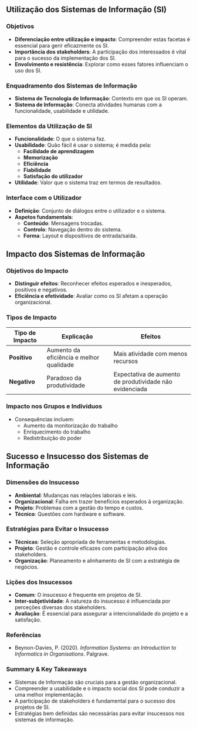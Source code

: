 ## Utilização dos Sistemas de Informação (SI)

### Objetivos

- **Diferenciação entre utilização e impacto**: Compreender estas facetas é essencial para gerir eficazmente os SI.
- **Importância dos stakeholders**: A participação dos interessados é vital para o sucesso da implementação dos SI.
- **Envolvimento e resistência**: Explorar como esses fatores influenciam o uso dos SI.

### Enquadramento dos Sistemas de Informação

- **Sistema de Tecnologia de Informação**: Contexto em que os SI operam.
- **Sistema de Informação**: Conecta atividades humanas com a funcionalidade, usabilidade e utilidade.

### Elementos da Utilização de SI

- **Funcionalidade**: O que o sistema faz.
- **Usabilidade**: Quão fácil é usar o sistema; é medida pela:
    - **Facilidade de aprendizagem**
    - **Memorização**
    - **Eficiência**
    - **Fiabilidade**
    - **Satisfação do utilizador**
- **Utilidade**: Valor que o sistema traz em termos de resultados.

### Interface com o Utilizador

- **Definição**: Conjunto de diálogos entre o utilizador e o sistema.
- **Aspetos fundamentais**:
    - **Conteúdo**: Mensagens trocadas.
    - **Controlo**: Navegação dentro do sistema.
    - **Forma**: Layout e dispositivos de entrada/saída.

## Impacto dos Sistemas de Informação

### Objetivos do Impacto

- **Distinguir efeitos**: Reconhecer efeitos esperados e inesperados, positivos e negativos.
- **Eficiência e efetividade**: Avaliar como os SI afetam a operação organizacional.

### Tipos de Impacto

|Tipo de Impacto|Explicação|Efeitos|
|---|---|---|
|**Positivo**|Aumento da eficiência e melhor qualidade|Mais atividade com menos recursos|
|**Negativo**|Paradoxo da produtividade|Expectativa de aumento de produtividade não evidenciada|

### Impacto nos Grupos e Indivíduos

- Consequências incluem:
    - Aumento da monitorização do trabalho
    - Enriquecimento do trabalho
    - Redistribuição do poder

## Sucesso e Insucesso dos Sistemas de Informação

### Dimensões do Insucesso

- **Ambiental**: Mudanças nas relações laborais e leis.
- **Organizacional**: Falha em trazer benefícios esperados à organização.
- **Projeto**: Problemas com a gestão do tempo e custos.
- **Técnico**: Questões com hardware e software.

### Estratégias para Evitar o Insucesso

- **Técnicas**: Seleção apropriada de ferramentas e metodologias.
- **Projeto**: Gestão e controle eficazes com participação ativa dos stakeholders.
- **Organização**: Planeamento e alinhamento de SI com a estratégia de negócios.

### Lições dos Insucessos

- **Comum**: O insucesso é frequente em projetos de SI.
- **Inter-subjetividade**: A natureza do insucesso é influenciada por perceções diversas dos stakeholders.
- **Avaliação**: É essencial para assegurar a intencionalidade do projeto e a satisfação.

### Referências

- Beynon-Davies, P. (2020). _Information Systems: an Introduction to Informatics in Organisations_. Palgrave.

### Summary & Key Takeaways

- Sistemas de Informação são cruciais para a gestão organizacional.
- Compreender a usabilidade e o impacto social dos SI pode conduzir a uma melhor implementação.
- A participação de stakeholders é fundamental para o sucesso dos projetos de SI.
- Estratégias bem definidas são necessárias para evitar insucessos nos sistemas de informação.